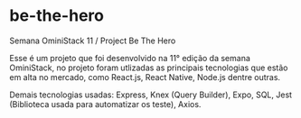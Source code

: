 # be-the-hero
Semana OminiStack 11 / Project Be The Hero

Esse é um projeto que foi desenvolvido na 11° edição da semana OminiStack,
no projeto foram utlizadas as principais tecnologias que estão em alta no mercado,
como React.js, React Native, Node.js dentre outras.

Demais tecnologias usadas: Express, Knex (Query Builder), Expo, SQL, Jest (Biblioteca usada para automatizar os teste), Axios.
